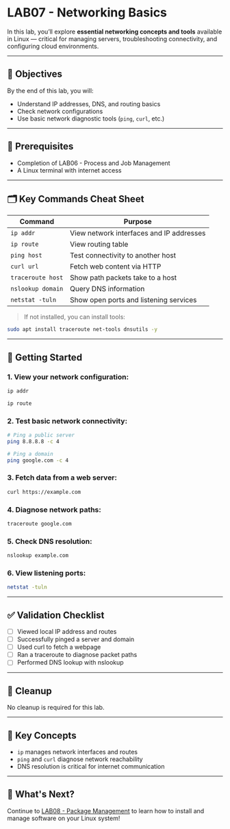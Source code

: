 # LAB07 - Networking Basics

In this lab, you’ll explore **essential networking concepts and tools** available in Linux — critical for managing servers, troubleshooting connectivity, and configuring cloud environments.

---

## 🎯 Objectives

By the end of this lab, you will:
- Understand IP addresses, DNS, and routing basics
- Check network configurations
- Use basic network diagnostic tools (`ping`, `curl`, etc.)

---

## 🧰 Prerequisites

- Completion of LAB06 - Process and Job Management
- A Linux terminal with internet access

---

## 🗂️ Key Commands Cheat Sheet

| Command | Purpose |
|---------|---------|
| `ip addr` | View network interfaces and IP addresses |
| `ip route` | View routing table |
| `ping host` | Test connectivity to another host |
| `curl url` | Fetch web content via HTTP |
| `traceroute host` | Show path packets take to a host |
| `nslookup domain` | Query DNS information |
| `netstat -tuln` | Show open ports and listening services |

> If not installed, you can install tools:
```bash
sudo apt install traceroute net-tools dnsutils -y
```

---

## 🚀 Getting Started

### 1. View your network configuration:
```bash
ip addr

ip route
```

### 2. Test basic network connectivity:
```bash
# Ping a public server
ping 8.8.8.8 -c 4

# Ping a domain
ping google.com -c 4
```

### 3. Fetch data from a web server:
```bash
curl https://example.com
```

### 4. Diagnose network paths:
```bash
traceroute google.com
```

### 5. Check DNS resolution:
```bash
nslookup example.com
```

### 6. View listening ports:
```bash
netstat -tuln
```

---

## ✅ Validation Checklist

- [ ] Viewed local IP address and routes
- [ ] Successfully pinged a server and domain
- [ ] Used curl to fetch a webpage
- [ ] Ran a traceroute to diagnose packet paths
- [ ] Performed DNS lookup with nslookup

---

## 🧹 Cleanup

No cleanup is required for this lab.

---

## 🧠 Key Concepts

- `ip` manages network interfaces and routes
- `ping` and `curl` diagnose network reachability
- DNS resolution is critical for internet communication

---

## 🔁 What's Next?
Continue to [LAB08 - Package Management](../LAB08-Package-Management/README.md) to learn how to install and manage software on your Linux system!

